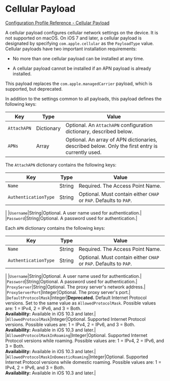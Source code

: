 # Cellular Payload  

 [Configuration Profile Reference - Cellular Payload](https://developer.apple.com/library/content/featuredarticles/iPhoneConfigurationProfileRef/Introduction/Introduction.html#//apple_ref/doc/uid/TP40010206-CH1-SW48)  

A cellular payload configures cellular network settings on the device. It is not supported on macOS. On iOS 7 and later, a cellular payload is designated by specifying `com.apple.cellular` as the `PayloadType` value. Cellular payloads have two important installation requirements:  


* No more than one cellular payload can be installed at any time.  

* A cellular payload cannot be installed if an APN payload is already installed.  
  

This payload replaces the `com.apple.managedCarrier` payload, which is supported, but deprecated.  

In addition to the settings common to all payloads, this payload defines the following keys:  

|Key|Type|Value|
|-|-|-|
|`AttachAPN`|Dictionary|Optional. An `AttachAPN` configuration dictionary, described below.|
|`APNs`|Array|Optional. An array of APN dictionaries, described below. Only the first entry is currently used.|
  

The `AttachAPN` dictionary contains the following keys:  

|Key|Type|Value|
|-|-|-|
|`Name`|String|Required. The Access Point Name.|
|`AuthenticationType`|String|Optional. Must contain either `CHAP` or `PAP`. Defaults to `PAP`.
|
|`Username`|String|Optional. A user name used for authentication.|
|`Password`|String|Optional. A password used for authentication.|
  

Each `APN` dictionary contains the following keys:  

|Key|Type|Value|
|-|-|-|
|`Name`|String|Required. The Access Point Name.|
|`AuthenticationType`|String|Optional. Must contain either `CHAP` or `PAP`. Defaults to `PAP`.
|
|`Username`|String|Optional. A user name used for authentication.|
|`Password`|String|Optional. A password used for authentication.|
|`ProxyServer`|String|Optional. The proxy server's network address.|
|`ProxyServerPort`|Integer|Optional. The proxy server's port.|
|`DefaultProtocolMask`|Integer|**Deprecated.** Default Internet Protocol versions. Set to the same value as `AllowedProtocolMask`. Possible values are: 1 = IPv4, 2 = IPv6, and 3 = Both.</br>**Availability:** Available in iOS 10.3 and later.|
|`AllowedProtocolMask`|Integer|Optional. Supported Internet Protocol versions. Possible values are: 1 = IPv4, 2 = IPv6, and 3 = Both.</br>**Availability:** Available in iOS 10.3 and later.|
|`AllowedProtocolMaskInRoaming`|Integer|Optional. Supported Internet Protocol versions while roaming. Possible values are: 1 = IPv4, 2 = IPv6, and 3 = Both.</br>**Availability:** Available in iOS 10.3 and later.|
|`AllowedProtocolMaskInDomesticRoaming`|Integer|Optional. Supported Internet Protocol versions while domestic roaming. Possible values are: 1 = IPv4, 2 = IPv6, and 3 = Both.</br>**Availability:** Available in iOS 10.3 and later.|
  
